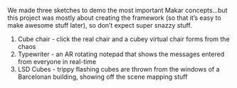 We made three sketches to demo the most important Makar concepts…but this project was mostly about creating the framework (so that it’s easy to make awesome stuff later), so don’t expect super snazzy stuff.

1. Cube chair - click the real chair and a cubey virtual chair forms from the chaos
2. Typewriter - an AR rotating notepad that shows the messages entered from everyone in real-time
3. LSD Cubes - trippy flashing cubes are thrown from the windows of a Barcelonan building, showing off the scene mapping stuff

